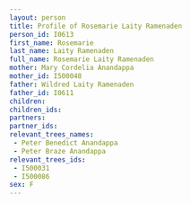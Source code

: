 ```yaml
---
layout: person
title: Profile of Rosemarie Laity Ramenaden
person_id: I0613
first_name: Rosemarie
last_name: Laity Ramenaden
full_name: Rosemarie Laity Ramenaden
mother: Mary Cordelia Anandappa
mother_id: I500048
father: Wildred Laity Ramenaden
father_id: I0611
children:
children_ids:
partners:
partner_ids:
relevant_trees_names:
 - Peter Benedict Anandappa
 - Peter Braze Anandappa
relevant_trees_ids:
 - I500031
 - I500086
sex: F
---
```


